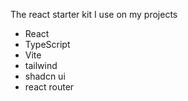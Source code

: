 The react starter kit I use on my projects

- React
- TypeScript
- Vite
- tailwind
- shadcn ui
- react router
